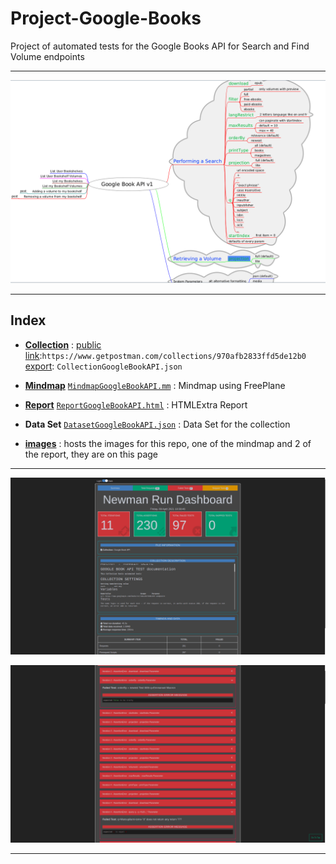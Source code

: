 # Project-Google-Books

Project of automated tests for the Google Books API for Search and Find Volume endpoints

- - - - - - - - - - - - - - - - - - - - - - - - - - - - - - -
![mindmap](images/MindmapGoogleBookAPI.png?raw=true)
- - - - - - - - - - - - - - - - - - - - - - - - - - - - - - -

## Index

* [**Collection**](https://github.com/RomainSeite/Project-Google-Books/blob/main/CollectionGoogleBookAPI.json) : [public link](https://www.getpostman.com/collections/970afb2833ffd5de12b0):`https://www.getpostman.com/collections/970afb2833ffd5de12b0`
 [export](https://github.com/RomainSeite/Project-Google-Books/blob/main/CollectionGoogleBookAPI.json): `CollectionGoogleBookAPI.json`

* [**Mindmap**](https://github.com/RomainSeite/Project-Google-Books/blob/main/images/MindmapGoogleBookAPI.png) [`MindmapGoogleBookAPI.mm`](https://github.com/RomainSeite/Project-Google-Books/blob/main/MindmapGoogleBookAPI.mm) : Mindmap using FreePlane

* [**Report**](https://github.com/RomainSeite/Project-Google-Books/blob/main/images/ReportSummaryGoogleBookAPI.png) [`ReportGoogleBookAPI.html`](https://github.com/RomainSeite/Project-Google-Books/blob/main/ReportGoogleBookAPI.html) : HTMLExtra Report

* **Data Set** [`DatasetGoogleBookAPI.json`](https://github.com/RomainSeite/Project-Google-Books/blob/main/DatasetGoogleBookAPI.json) : Data Set for the collection

* [**images**](https://github.com/RomainSeite/Project-Google-Books/tree/main/images) : hosts the images for this repo, one of the mindmap and 2 of the report, they are on this page

- - - - - - - - - - - - - - - - - - - - - - - - - - - - - - -

![report](images/ReportSummaryGoogleBookAPI.png?raw=true)

![report](images/ReportFailsGoogleBookAPI.png?raw=true)

- - - - - - - - - - - - - - - - - - - - - - - - - - - - - - -
